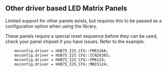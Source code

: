 ## Other driver based LED Matrix Panels ##

Limited support for other panels exists, but requires this to be passed as a configuration option when using the library.

These panels require a special reset sequence before they can be used, check your panel chipset if you have issues. Refer to the example.


```
 	mxconfig.driver = HUB75_I2S_CFG::FM6126A;     
	mxconfig.driver = HUB75_I2S_CFG::ICN2038S;
	mxconfig.driver = HUB75_I2S_CFG::FM6124;
	mxconfig.driver = HUB75_I2S_CFG::MBI5124;	
```
